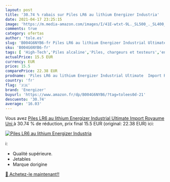 ```yaml
---
layout: post
title: '30.74 % rabais sur Piles LR6 au lithium Energizer Industria'
date: 2021-04-17 23:25:15
image: 'https://m.media-amazon.com/images/I/41E-wtxt-9L._SL500_._SL400_.jpg'
comments: true
category: ofertas
author: 'tole.es'
slug: 'B004G6NYB6-fr Piles LR6 au lithium Energizer Industrial Ultimate Import...'
sku: 'B004G6NYB6-fr'
tags: [ 'High-Tech','Piles alcaline','Piles, chargeurs et testeurs','energizer', ]
actualPrice: 15.5 EUR
currency: EUR
price: 15.5
comparePrice: 22.38 EUR
prodname: 'Piles LR6 au lithium Energizer Industrial Ultimate  Import Royaume Uni '
country: 'fr'
flag: '🇫🇷'
brand: 'Energizer'
buyurl: 'https://www.amazon.fr/dp/B004G6NYB6/?tag=tolees0d-21'
descuento: '30.74'
average: '16.03'
---
```


Vous avez [Piles LR6 au lithium Energizer Industrial Ultimate  Import Royaume Uni ](https://www.amazon.fr/dp/B004G6NYB6/?tag=tolees0d-21)  à  30.74 % de réduction, prix final  15.5 EUR (original: 22.38 EUR) ici:

[![Piles LR6 au lithium Energizer Industria](https://m.media-amazon.com/images/I/41E-wtxt-9L._SL500_._SL400_.jpg)](https://www.amazon.fr/dp/B004G6NYB6/?tag=tolees0d-21)

ℹ️:

- Qualité supérieure.
- Jetables
- Marque dorigine

[🛒 Achetez-le maintenant!!](https://www.amazon.fr/dp/B004G6NYB6/?tag=tolees0d-21)
